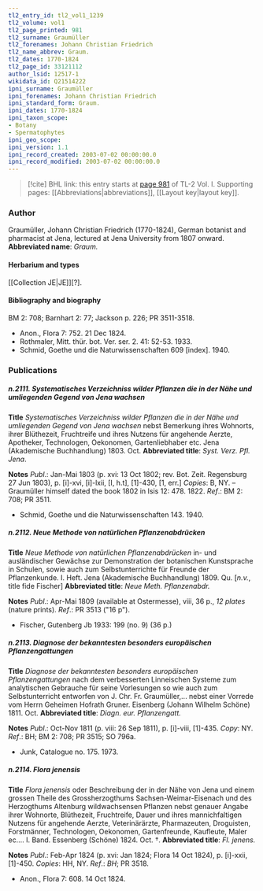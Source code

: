 ```yaml
---
tl2_entry_id: tl2_vol1_1239
tl2_volume: vol1
tl2_page_printed: 981
tl2_surname: Graumüller
tl2_forenames: Johann Christian Friedrich
tl2_name_abbrev: Graum.
tl2_dates: 1770-1824
tl2_page_id: 33121112
author_lsid: 12517-1
wikidata_id: Q21514222
ipni_surname: Graumüller
ipni_forenames: Johann Christian Friedrich
ipni_standard_form: Graum.
ipni_dates: 1770-1824
ipni_taxon_scope: 
- Botany
- Spermatophytes
ipni_geo_scope: 
ipni_version: 1.1
ipni_record_created: 2003-07-02 00:00:00.0
ipni_record_modified: 2003-07-02 00:00:00.0
---
```



> [!cite] BHL link: this entry starts at [page 981](https://www.biodiversitylibrary.org/page/33121112) of TL-2 Vol. I.
> Supporting pages: [[Abbreviations|abbreviations]], [[Layout key|layout key]].

### Author

Graumüller, Johann Christian Friedrich (1770-1824), German botanist and pharmacist at Jena, lectured at Jena University from 1807 onward. 
**Abbreviated name**: *Graum.*

#### Herbarium and types

[[Collection JE|JE]]\[?\].

#### Bibliography and biography

BM 2: 708; Barnhart 2: 77; Jackson p. 226; PR 3511-3518.
- Anon., Flora 7: 752. 21 Dec 1824.
- Rothmaler, Mitt. thür. bot. Ver. ser. 2. 41: 52-53. 1933.
- Schmid, Goethe und die Naturwissenschaften 609 \[index\]. 1940.

### Publications

##### n.2111. Systematisches Verzeichniss wilder Pflanzen die in der Nähe und umliegenden Gegend von Jena wachsen

**Title**
*Systematisches Verzeichniss wilder Pflanzen die in der Nähe und umliegenden Gegend von Jena wachsen* nebst Bemerkung ihres Wohnorts, ihrer Blüthezeit, Fruchtreife und ihres Nutzens für angehende Aerzte, Apotheker, Technologen, Oekonomen, Gartenliebhaber etc. Jena (Akademische Buchhandlung) 1803. Oct.
**Abbreviated title**: *Syst. Verz. Pfl. Jena*.

**Notes**
*Publ*.: Jan-Mai 1803 (p. xvi: 13 Oct 1802; rev. Bot. Zeit. Regensburg 27 Jun 1803), p. \[i\]-xvi, \[i\]-lxii, \[I, h.t\], \[1\]-430, \[1, err.\] *Copies*: B, NY. – Graumüller himself dated the book 1802 in Isis 12: 478. 1822.
*Ref*.: BM 2: 708; PR 3511.
- Schmid, Goethe und die Naturwissenschaften 143. 1940.

##### n.2112. Neue Methode von natürlichen Pflanzenabdrücken

**Title**
*Neue Methode von natürlichen Pflanzenabdrücken* in- und ausländischer Gewächse zur Demonstration der botanischen Kunstsprache in Schulen, sowie auch zum Selbstunterrichte für Freunde der Pflanzenkunde. I. Heft. Jena (Akademische Buchhandlung) 1809. Qu. \[*n.v.*, title fide Fischer\]
**Abbreviated title**: *Neue Meth. Pflanzenabdr.*

**Notes**
*Publ*.: Apr-Mai 1809 (available at Ostermesse), viii, 36 p., *12 plates* (nature prints).
*Ref*.: PR 3513 ("16 p").
- Fischer, Gutenberg Jb 1933: 199 (no. 9) (36 p.)

##### n.2113. Diagnose der bekanntesten besonders europäischen Pflanzengattungen

**Title**
*Diagnose der bekanntesten besonders europäischen Pflanzengattungen* nach dem verbesserten Linneischen Systeme zum analytischen Gebrauche für seine Vorlesungen so wie auch zum Selbstunterricht entworfen von J. Chr. Fr. Graumüller,... nebst einer Vorrede vom Herrn Geheimen Hofrath Gruner. Eisenberg (Johann Wilhelm Schöne) 1811. Oct.
**Abbreviated title**: *Diagn. eur. Pflanzengatt.*

**Notes**
*Publ*.: Oct-Nov 1811 (p. viii: 26 Sep 1811), p. \[i\]-viii, \[1\]-435. *Copy*: NY.
*Ref*.: BH; BM 2: 708; PR 3515; SO 796a.
- Junk, Catalogue no. 175. 1973.

##### n.2114. Flora jenensis

**Title**
*Flora jenensis* oder Beschreibung der in der Nähe von Jena und einem grossen Theile des Grossherzogthums Sachsen-Weimar-Eisenach und des Herzogthums Altenburg wildwachsensen Pflanzen nebst genauer Angabe ihrer Wohnorte, Blüthezeit, Fruchtreife, Dauer und ihres mannichfaltigen Nutzens für angehende Aerzte, Veterinärärzte, Pharmazeuten, Droguisten, Forstmänner, Technologen, Oekonomen, Gartenfreunde, Kaufleute, Maler ec.... I. Band. Essenberg (Schöne) 1824. Oct. †.
**Abbreviated title**: *Fl. jenens.*

**Notes**
*Publ*.: Feb-Apr 1824 (p. xvi: Jan 1824; Flora 14 Oct 1824), p. \[i\]-xxii, \[1\]-450. *Copies*: HH, NY.
*Ref*.: *BH*; PR 3518.
- Anon., Flora 7: 608. 14 Oct 1824.

